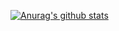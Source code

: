 
[![Anurag's github stats](https://github-readme-stats.vercel.app/api?username=korjjh1216)](https://github.com/anuraghazra/github-readme-stats)
<!--
**korjjh1216/korjjh1216** is a ✨ _special_ ✨ repository because its `README.md` (this file) appears on your GitHub profile.

Here are some ideas to get you started:

- 🔭 I’m currently working on ...
- 🌱 I’m currently learning ...
- 👯 I’m looking to collaborate on ...
- 🤔 I’m looking for help with ...
- 💬 Ask me about ...
- 📫 How to reach me: ...
- 😄 Pronouns: ...
- ⚡ Fun fact: ...
-->

